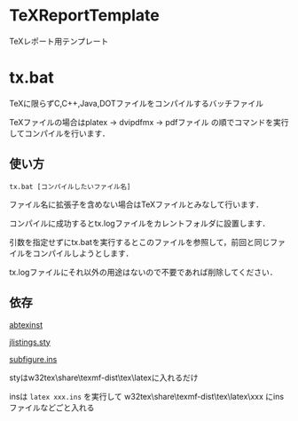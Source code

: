 # TeXReportTemplate
TeXレポート用テンプレート

# tx.bat
TeXに限らずC,C++,Java,DOTファイルをコンパイルするバッチファイル

TeXファイルの場合はplatex -> dvipdfmx -> pdfファイル の順でコマンドを実行してコンパイルを行います．

## 使い方
```
tx.bat [コンパイルしたいファイル名]
```

ファイル名に拡張子を含めない場合はTeXファイルとみなして行います．

コンパイルに成功するとtx.logファイルをカレントフォルダに設置します．

引数を指定せずにtx.batを実行するとこのファイルを参照して，前回と同じファイルをコンパイルしようとします．

tx.logファイルにそれ以外の用途はないので不要であれば削除してください．

## 依存
[abtexinst](https://www.ms.u-tokyo.ac.jp/~abenori/soft/abtexinst.html)

[jlistings.sty](https://ja.osdn.net/projects/mytexpert/downloads/26068/jlisting.sty.bz2/)

[subfigure.ins](https://ctan.org/tex-archive/obsolete/macros/latex/contrib/subfigure)

styはw32tex\share\texmf-dist\tex\latexに入れるだけ

insは `latex xxx.ins` を実行して w32tex\share\texmf-dist\tex\latex\xxx にinsファイルなどごと入れる
